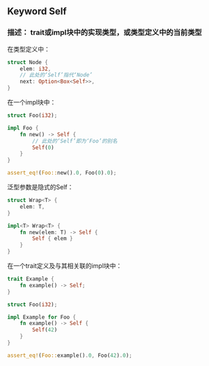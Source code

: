 ## Keyword Self

### 描述： trait或impl块中的实现类型，或类型定义中的当前类型

在类型定义中：

```rust
struct Node {
    elem: i32,
    // 此处的‘Self’指代‘Node’
    next: Option<Box<Self>>,
}
```

在一个impl块中：

```rust
struct Foo(i32);

impl Foo {
    fn new() -> Self {
        // 此处的‘Self’即为‘Foo’的别名
        Self(0)
    }
}

assert_eq!(Foo::new().0, Foo(0).0);
```

泛型参数是隐式的Self：

```rust
struct Wrap<T> {
    elem: T,
}

impl<T> Wrap<T> {
    fn new(elem: T) -> Self {
        Self { elem }
    }
}
```

在一个trait定义及与其相关联的impl块中：

```rust
trait Example {
    fn example() -> Self;
}

struct Foo(i32);

impl Example for Foo {
    fn example() -> Self {
        Self(42)
    }
}

assert_eq!(Foo::example().0, Foo(42).0);
```